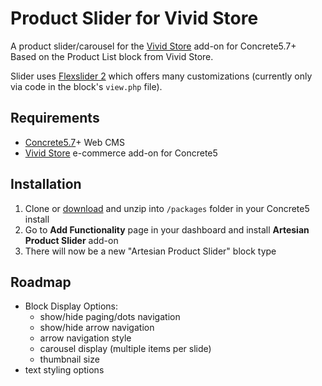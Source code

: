 # Product Slider for Vivid Store
A product slider/carousel for the [Vivid Store](https://github.com/VividWeb/vivid_store) add-on for Concrete5.7+  
Based on the Product List block from Vivid Store.  

Slider uses [Flexslider 2](http://flexslider.woothemes.com/) which offers many customizations (currently only via code in the block's `view.php` file).   

## Requirements
- [Concrete5.7](concrete5.org)+ Web CMS
- [Vivid Store](https://www.concrete5.org/marketplace/addons/store-ecommerce-from-vivid) e-commerce add-on for Concrete5

## Installation
1. Clone or [download](https://github.com/ArtesianDesign/artesian_product_slider/archive/master.zip) and unzip into `/packages` folder in your Concrete5 install
2. Go to **Add Functionality** page in your dashboard and install **Artesian Product Slider** add-on
3. There will now be a new "Artesian Product Slider" block type

## Roadmap
- Block Display Options:
	- show/hide paging/dots navigation
	- show/hide arrow navigation
	- arrow navigation style
	- carousel display (multiple items per slide)
	- thumbnail size
- text styling options
